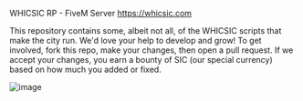 WHICSIC RP - FiveM Server
https://whicsic.com

This repository contains some, albeit not all, of the WHICSIC scripts that make the city run. We'd love your help to develop and grow! To get involved, fork this repo, make your changes, then open a pull request. If we accept your changes, you earn a bounty of SIC (our special currency) based on how much you added or fixed.

![image](https://github.com/WHICSIC/whicsic/assets/139522321/ed229559-ec49-41a0-a105-24071bb075d6)
